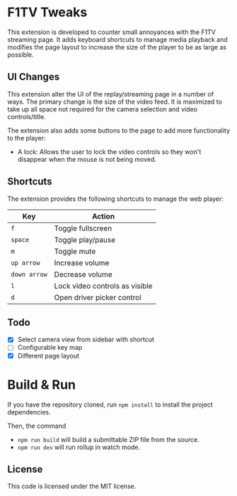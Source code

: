 # F1TV Tweaks

This extension is developed to counter small annoyances with the F1TV streaming page. It adds keyboard shortcuts to manage media playback and modifies the page layout to increase the size of the player to be as large as possible.

## UI Changes
This extension alter the UI of the replay/streaming page in a number of ways. The primary change is the size of the video feed. It is maximized to take up all space not required for the camera selection and video controls/title.

The extension also adds some buttons to the page to add more functionality to the player:
* A lock: Allows the user to lock the video controls so they won't disappear when the mouse is not being moved.

## Shortcuts
The extension provides the following shortcuts to manage the web player:

| Key | Action |
|-----|--------|
|`f`|Toggle fullscreen|
|`space`| Toggle play/pause |
|`m`|Toggle mute|
|`up arrow`|Increase volume|
|`down arrow`|Decrease volume|
|`l`|Lock video controls as visible|
|`d`|Open driver picker control|

## Todo
 - [x] Select camera view from sidebar with shortcut
 - [ ] Configurable key map
 - [x] Different page layout

# Build & Run
If you have the repository cloned, run `npm install` to install the project dependencies.

Then, the command
 * `npm run build` will build a submittable ZIP file from the source.
 * `npm run dev` will run rollup in watch mode.

## License
This code is licensed under the MIT license.